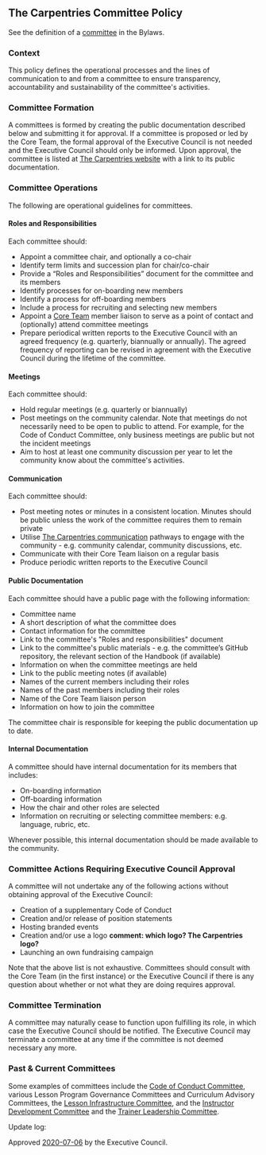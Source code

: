 ## The Carpentries Committee Policy

See the definition of a [committee](https://docs.carpentries.org/topic_folders/governance/bylaws.html#committees)
in the Bylaws. 

### Context
This policy defines the operational processes and the lines of communication to and from a committee 
to ensure transparency, accountability and sustainability of the committee's activities.

### Committee Formation
A committees is formed by creating the public documentation described below and submitting it for approval. 
If a committee is proposed or led by the Core Team, the formal 
approval of the Executive Council is not needed and the Executive Council should only be informed. 
Upon approval, the committee is listed at [The Carpentries website](https://carpentries.org/committees/) 
with a link to its public documentation.

### Committee Operations 
The following are operational guidelines for committees.

#### Roles and Responsibilities
Each committee should:
* Appoint a committee chair, and optionally a co-chair
* Identify term limits and succession plan for chair/co-chair
* Provide a “Roles and Responsibilities” document for the committee and its members
* Identify processes for on-boarding new members
* Identify a process for off-boarding members
* Include a process for recruiting and selecting new members
* Appoint a [Core Team](https://carpentries.org/team/) member liaison to serve as a point of contact and (optionally) attend committee meetings
* Prepare periodical written reports to the Executive Council with an agreed frequency (e.g. quarterly, biannually or annually). 
The agreed frequency of reporting can be revised in agreement with the Executive Council during the lifetime of the committee.

#### Meetings
Each committee should:
* Hold regular meetings (e.g. quarterly or biannually)
* Post meetings on the community calendar. Note that meetings do not necessarily need to be open to public to attend. 
For example, for the Code of Conduct Committee, only business meetings are public but not the incident meetings
* Aim to host at least one community discussion per year to let the community know about the committee's activities.

#### Communication
Each committee should:
* Post meeting notes or minutes in a consistent location. Minutes should be public unless the work of 
the committee requires them to remain private
* Utilise [The Carpentries communication](https://docs.carpentries.org/topic_folders/communications/index.html) 
pathways to engage with the community - e.g. community calendar, community discussions, etc.
* Communicate with their Core Team liaison on a regular basis 
* Produce periodic written reports to the Executive Council 

#### Public Documentation
Each committee should have a public page with the following information:

* Committee name
* A short description of what the committee does
* Contact information for the committee
* Link to the committee's "Roles and responsibilities" document
* Link to the committee's public materials - e.g. the committee’s GitHub repository, the relevant section of the 
Handbook (if available)
* Information on when the committee meetings are held
* Link to the public meeting notes (if available)
* Names of the current members including their roles
* Names of the past members including their roles
* Name of the Core Team liaison person
* Information on how to join the committee

The committee chair is responsible for keeping the public documentation up to date.

#### Internal Documentation
A committee should have internal documentation for its members that includes:

* On-boarding information
* Off-boarding information
* How the chair and other roles are selected
* Information on recruiting or selecting committee members: e.g. language, rubric, etc.

Whenever possible, this internal documentation should be made available to the community.

### Committee Actions Requiring Executive Council Approval
A committee will not undertake any of the following actions without obtaining approval of the Executive Council:

* Creation of a supplementary Code of Conduct
* Creation and/or release of position statements
* Hosting branded events
* Creation and/or use a logo **comment: which logo? The Carpentries logo?**
* Launching an own fundraising campaign

Note that the above list is not exhaustive. Committees should consult with the Core Team (in the first instance) or the 
Executive Council if there is any question about whether or not what they are doing requires approval.

### Committee Termination
A committee may naturally cease to function upon fulfilling its role, in which case the Executive Council 
should be notified. The Executive Council may terminate a committee at any time if the committee is not deemed 
necessary any more.

### Past & Current Committees
Some examples of committees include the [Code of Conduct Committee](https://carpentries.org/coc-ctte/),
various Lesson Program Governance Committees and Curriculum Advisory Committees,
the [Lesson Infrastructure Committee](https://carpentries.org/lesson-infra/),
and the [Instructor Development Committee](https://carpentries.org/inst-dev/) and 
the [Trainer Leadership Committee](https://github.com/carpentries/trainers/blob/main/governance.md).

Update log:

Approved [2020-07-06](https://github.com/carpentries/executive-council-info/issues/43) by the Executive Council.
